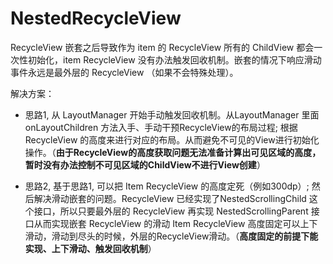 # NestedRecycleView
RecycleView 嵌套之后导致作为 item 的 RecycleView 所有的 ChildView 都会一次性初始化，item RecycleView 没有办法触发回收机制。嵌套的情况下响应滑动事件永远是最外层的 RecycleView （如果不会特殊处理）。

解决方案：

- 思路1, 从 LayoutManager 开始手动触发回收机制。从LayoutManager 里面onLayoutChildren 方法入手、手动干预RecycleView的布局过程; 根据RecycleView 的高度来进行对应的布局。从而避免不可见的View进行初始化操作。（**由于RecycleView的高度获取问题无法准备计算出可见区域的高度，暂时没有办法控制不可见区域的ChildView不进行View创建**）

- 思路2, 基于思路1, 可以把 Item RecycleView 的高度定死（例如300dp）; 然后解决滑动嵌套的问题。RecycleView 已经实现了NestedScrollingChild 这个接口，所以只要最外层的 RecycleView 再实现 NestedScrollingParent 接口从而实现嵌套 RecycleView 的滑动 Item RecycleView 高度固定可以上下滑动，滑动到尽头的时候，外层的RecycleView滑动。（**高度固定的前提下能实现、上下滑动、触发回收机制**）
